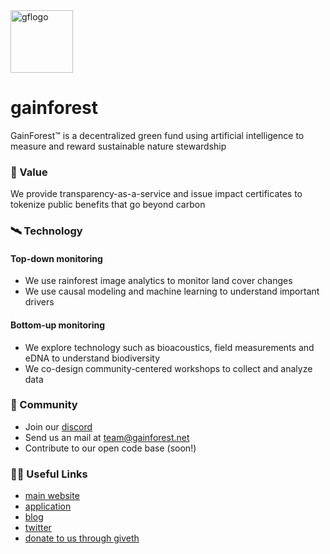<img src="https://github.com/GainForest/.github/assets/1241240/498893b4-901d-410b-95c2-21fa9bb84805" alt="gflogo" width="100">

# gainforest

GainForest™ is a decentralized green fund using artificial intelligence to measure and reward sustainable nature stewardship

### 🦄 Value
We provide transparency-as-a-service and issue impact certificates to tokenize public benefits that go beyond carbon

### 🛰 Technology

#### Top-down monitoring
- We use rainforest image analytics to monitor land cover changes
- We use causal modeling and machine learning to understand important drivers

#### Bottom-up monitoring
- We explore technology such as bioacoustics, field measurements and eDNA to understand biodiversity
- We co-design community-centered workshops to collect and analyze data

### 🌈 Community

- Join our [discord](http://discord.gg/fscsqyyxVA)
- Send us an mail at team@gainforest.net
- Contribute to our open code base (soon!)

### 👩‍💻 Useful Links
- [main website](gainforest.earth)
- [application](https://gainforest.app/)
- [blog](https://gainforest.substack.com/)
- [twitter](https://x.com/gainforestnow)
- [donate to us through giveth](https://giveth.io/project/gainforest)

